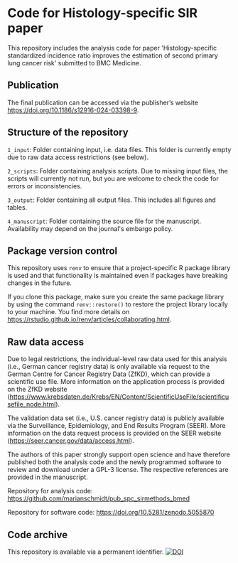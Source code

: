 # Code for Histology-specific SIR paper

This repository includes the analysis code for paper 'Histology-specific standardized incidence ratio improves the estimation of second primary lung cancer risk' submitted to BMC Medicine.


## Publication

The final publication can be accessed via the publisher’s website https://doi.org/10.1186/s12916-024-03398-9.


## Structure of the repository

`1_input`: Folder containing input, i.e. data files. This folder is currently empty due to raw data access restrictions (see below).

`2_scripts`: Folder containing analysis scripts. Due to missing input files, the scripts will currently not run, but you are welcome to check the code for errors or inconsistencies.

`3_output`: Folder containing all output files. This includes all figures and tables.

`4_manuscript`: Folder containing the source file for the manuscript. Availability may depend on the journal's embargo policy.


## Package version control

This repository uses `renv` to ensure that a project-specific R package library is used and that functionality is maintained even if packages have breaking changes in the future.

If you clone this package, make sure you create the same package library by using the command `renv::restore()` to restore the project library locally to your machine.
You find more details on https://rstudio.github.io/renv/articles/collaborating.html.


## Raw data access

Due to legal restrictions, the individual-level raw data used for this analysis (i.e., German cancer registry data) is only available via request to the German Centre for Cancer Registry Data (ZfKD), which can provide a scientific use file. More information on the application process is provided on the ZfKD website (https://www.krebsdaten.de/Krebs/EN/Content/ScientificUseFile/scientificusefile_node.html).

The validation data set (i.e., U.S. cancer registry data) is publicly available via the Surveillance, Epidemiology, and End Results Program (SEER). More information on the data request process is provided on the SEER website (https://seer.cancer.gov/data/access.html).

The authors of this paper strongly support open science and have therefore published both the analysis code and the newly programmed software to review and download under a GPL-3 license. The respective references are provided in the manuscript.

Repository for analysis code: https://github.com/marianschmidt/pub_spc_sirmethods_bmed

Repository for software code: https://doi.org/10.5281/zenodo.5055870


## Code archive

This repository is available via a permanent identifier.
[![DOI](https://zenodo.org/badge/765910283.svg)](https://zenodo.org/doi/10.5281/zenodo.11068786)

